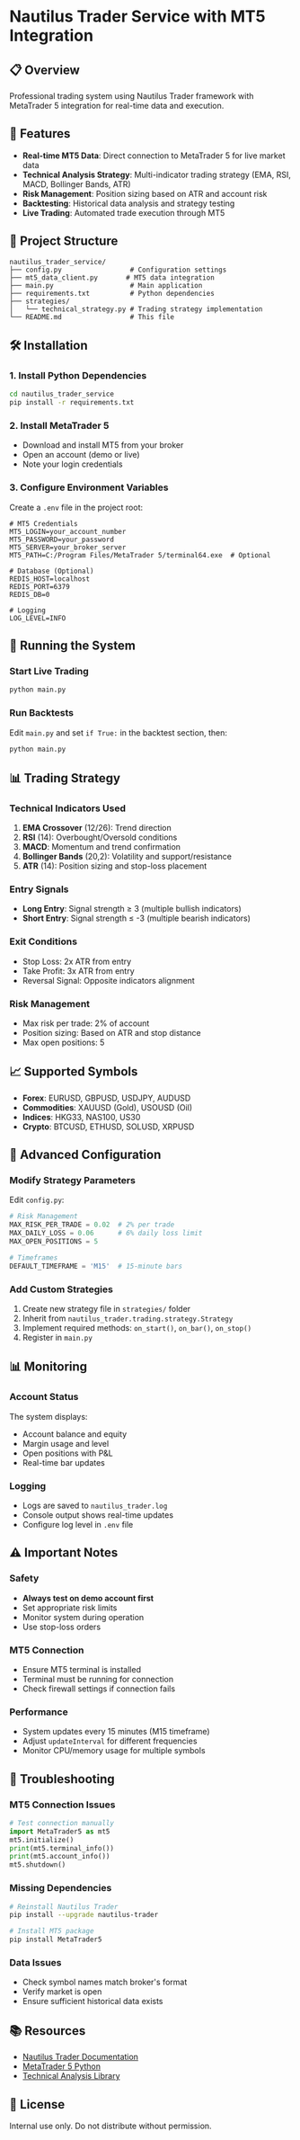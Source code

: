 # Nautilus Trader Service with MT5 Integration

## 📋 Overview
Professional trading system using Nautilus Trader framework with MetaTrader 5 integration for real-time data and execution.

## 🚀 Features
- **Real-time MT5 Data**: Direct connection to MetaTrader 5 for live market data
- **Technical Analysis Strategy**: Multi-indicator trading strategy (EMA, RSI, MACD, Bollinger Bands, ATR)
- **Risk Management**: Position sizing based on ATR and account risk
- **Backtesting**: Historical data analysis and strategy testing
- **Live Trading**: Automated trade execution through MT5

## 📁 Project Structure
```
nautilus_trader_service/
├── config.py                 # Configuration settings
├── mt5_data_client.py       # MT5 data integration
├── main.py                   # Main application
├── requirements.txt          # Python dependencies
├── strategies/
│   └── technical_strategy.py # Trading strategy implementation
└── README.md                 # This file
```

## 🛠️ Installation

### 1. Install Python Dependencies
```bash
cd nautilus_trader_service
pip install -r requirements.txt
```

### 2. Install MetaTrader 5
- Download and install MT5 from your broker
- Open an account (demo or live)
- Note your login credentials

### 3. Configure Environment Variables
Create a `.env` file in the project root:
```env
# MT5 Credentials
MT5_LOGIN=your_account_number
MT5_PASSWORD=your_password
MT5_SERVER=your_broker_server
MT5_PATH=C:/Program Files/MetaTrader 5/terminal64.exe  # Optional

# Database (Optional)
REDIS_HOST=localhost
REDIS_PORT=6379
REDIS_DB=0

# Logging
LOG_LEVEL=INFO
```

## 🏃 Running the System

### Start Live Trading
```bash
python main.py
```

### Run Backtests
Edit `main.py` and set `if True:` in the backtest section, then:
```bash
python main.py
```

## 📊 Trading Strategy

### Technical Indicators Used
1. **EMA Crossover** (12/26): Trend direction
2. **RSI** (14): Overbought/Oversold conditions
3. **MACD**: Momentum and trend confirmation
4. **Bollinger Bands** (20,2): Volatility and support/resistance
5. **ATR** (14): Position sizing and stop-loss placement

### Entry Signals
- **Long Entry**: Signal strength ≥ 3 (multiple bullish indicators)
- **Short Entry**: Signal strength ≤ -3 (multiple bearish indicators)

### Exit Conditions
- Stop Loss: 2x ATR from entry
- Take Profit: 3x ATR from entry
- Reversal Signal: Opposite indicators alignment

### Risk Management
- Max risk per trade: 2% of account
- Position sizing: Based on ATR and stop distance
- Max open positions: 5

## 📈 Supported Symbols
- **Forex**: EURUSD, GBPUSD, USDJPY, AUDUSD
- **Commodities**: XAUUSD (Gold), USOUSD (Oil)
- **Indices**: HKG33, NAS100, US30
- **Crypto**: BTCUSD, ETHUSD, SOLUSD, XRPUSD

## 🔧 Advanced Configuration

### Modify Strategy Parameters
Edit `config.py`:
```python
# Risk Management
MAX_RISK_PER_TRADE = 0.02  # 2% per trade
MAX_DAILY_LOSS = 0.06      # 6% daily loss limit
MAX_OPEN_POSITIONS = 5

# Timeframes
DEFAULT_TIMEFRAME = 'M15'  # 15-minute bars
```

### Add Custom Strategies
1. Create new strategy file in `strategies/` folder
2. Inherit from `nautilus_trader.trading.strategy.Strategy`
3. Implement required methods: `on_start()`, `on_bar()`, `on_stop()`
4. Register in `main.py`

## 📊 Monitoring

### Account Status
The system displays:
- Account balance and equity
- Margin usage and level
- Open positions with P&L
- Real-time bar updates

### Logging
- Logs are saved to `nautilus_trader.log`
- Console output shows real-time updates
- Configure log level in `.env` file

## ⚠️ Important Notes

### Safety
- **Always test on demo account first**
- Set appropriate risk limits
- Monitor system during operation
- Use stop-loss orders

### MT5 Connection
- Ensure MT5 terminal is installed
- Terminal must be running for connection
- Check firewall settings if connection fails

### Performance
- System updates every 15 minutes (M15 timeframe)
- Adjust `updateInterval` for different frequencies
- Monitor CPU/memory usage for multiple symbols

## 🐛 Troubleshooting

### MT5 Connection Issues
```python
# Test connection manually
import MetaTrader5 as mt5
mt5.initialize()
print(mt5.terminal_info())
print(mt5.account_info())
mt5.shutdown()
```

### Missing Dependencies
```bash
# Reinstall Nautilus Trader
pip install --upgrade nautilus-trader

# Install MT5 package
pip install MetaTrader5
```

### Data Issues
- Check symbol names match broker's format
- Verify market is open
- Ensure sufficient historical data exists

## 📚 Resources
- [Nautilus Trader Documentation](https://nautilustrader.io/)
- [MetaTrader 5 Python](https://www.mql5.com/en/docs/python_metatrader5)
- [Technical Analysis Library](https://github.com/bukosabino/ta)

## 📝 License
Internal use only. Do not distribute without permission.